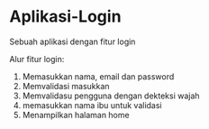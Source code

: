 # Aplikasi-Login
Sebuah aplikasi dengan fitur login

Alur fitur login:
1. Memasukkan nama, email dan password
2. Memvalidasi masukkan
3. Memvalidasu pengguna dengan dekteksi wajah
4. memasukkan nama ibu untuk validasi
5. Menampilkan halaman home
